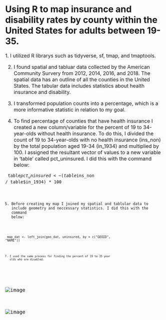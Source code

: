 # Using R to map insurance and disability rates by county within the United States for adults between 19-35. 

<font size = "3">
1. I utilized R librarys such as tidyverse, sf, tmap, and tmaptools. 

2. I found spatial and tabluar data collected by the American Community Survery from 2012, 2014, 2016, and 2018. The spatial data has an outline of all the counties in the United States. The tabular data includes statistics about health insurance and disability. 

3. I transformed population counts into a percentage, which is a more informative statistic in relation to my goal. 

4. To find percentage of counties that have health insurance I created a new column/variable for the percent of 19 to 34-year-olds without health insurance. To do this, I divided the count of 19 to 34-year-olds with no health insurance (ins_non) by the total population aged 19-34 (in_1934) and multiplied by 100. I assigned the resultant vector of values to a new variable in ‘table’ called pct_uninsured. 
I did this with the command below: 

<code> table$pct_uninsured <- (table$ins_non / table$in_1934) * 100 <code> 
  
  
5. Before creating my map I joined my spatial and tablular data to include geometry and neccessary statistics. 
I did this with the command below: 
  
<code> map_dat <- left_join(geo_dat, uninsured, by = c("GEOID", "NAME")) <code> 
  
7. I used the same process for finding the percent of 19 to 35 year olds who are disabled. 
  
<font size = "3">
  
  
![image](https://user-images.githubusercontent.com/77419851/209524890-9ae6d118-4b7b-4c5e-81b5-3d6e27fd45df.png) 
  
![image](https://user-images.githubusercontent.com/77419851/209524906-b8648e10-3860-4cf8-b143-303370e139d7.png)
